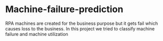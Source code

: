 # Machine-failure-prediction
RPA machines are created for the business purpose but it gets fail which causes loss to the business. In this project we tried to classify machine failure and machine utilization 
